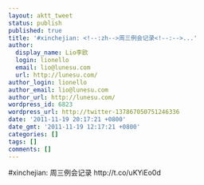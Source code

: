 ```yaml
---
layout: aktt_tweet
status: publish
published: true
title: '#xinchejian: <!--:zh-->周三例会记录<!--:-->...'
author:
  display_name: Lio李欧
  login: lionello
  email: lio@lunesu.com
  url: http://lunesu.com/
author_login: lionello
author_email: lio@lunesu.com
author_url: http://lunesu.com/
wordpress_id: 6823
wordpress_url: http://twitter-137867050751246336
date: '2011-11-19 20:17:21 +0800'
date_gmt: '2011-11-19 12:17:21 +0800'
categories: []
tags: []
comments: []
---
```

<p>#xinchejian: <!--:zh-->周三例会记录<!--:--> http:&#47;&#47;t.co&#47;uKYiEo0d</p>

